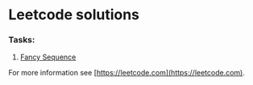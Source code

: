 # Leetcode solutions

### Tasks:
1. [Fancy Sequence](./FancySequence/README.md)

For more information see [https://leetcode.com](https://leetcode.com). 